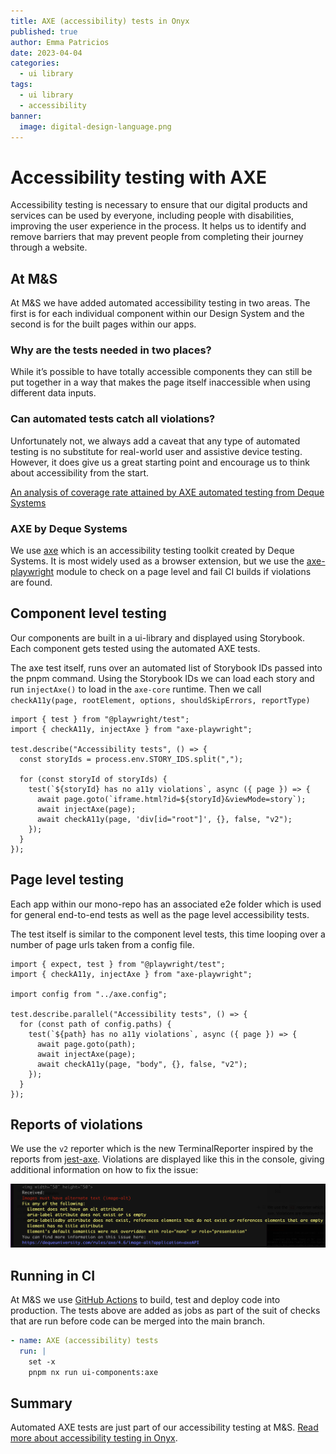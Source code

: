 ```yaml
---
title: AXE (accessibility) tests in Onyx
published: true
author: Emma Patricios
date: 2023-04-04
categories:
  - ui library
tags:
  - ui library
  - accessibility
banner:
  image: digital-design-language.png
---
```


# Accessibility testing with AXE

Accessibility testing is necessary to ensure that our digital products and services can be used by everyone, including people with disabilities, improving the user experience in the process. It helps us to identify and remove barriers that may prevent people from completing their journey through a website.

## At M&S

At M&S we have added automated accessibility testing in two areas. The first is for each individual component within our Design System and the second is for the built pages within our apps.

### Why are the tests needed in two places?

While it’s possible to have totally accessible components they can still be put together in a way that makes the page itself inaccessible when using different data inputs.

### Can automated tests catch all violations?

Unfortunately not, we always add a caveat that any type of automated testing is no substitute for real-world user and assistive device testing. However, it does give us a great starting point and encourage us to think about accessibility from the start.

[An analysis of coverage rate attained by AXE automated testing from Deque Systems](https://www.deque.com/automated-accessibility-testing-coverage/)

### AXE by Deque Systems

We use [axe](https://www.deque.com/axe/) which is an accessibility testing toolkit created by Deque Systems. It is most widely used as a browser extension, but we use the [axe-playwright](https://github.com/abhinaba-ghosh/axe-playwright) module to check on a page level and fail CI builds if violations are found.

## Component level testing

Our components are built in a ui-library and displayed using Storybook. Each component gets tested using the automated AXE tests.

The axe test itself, runs over an automated list of Storybook IDs passed into the pnpm command. Using the Storybook IDs we can load each story and run `injectAxe()` to load in the `axe-core` runtime. Then we call `checkA11y(page, rootElement, options, shouldSkipErrors, reportType)`

```tsx
import { test } from "@playwright/test";
import { checkA11y, injectAxe } from "axe-playwright";

test.describe("Accessibility tests", () => {
  const storyIds = process.env.STORY_IDS.split(",");

  for (const storyId of storyIds) {
    test(`${storyId} has no a11y violations`, async ({ page }) => {
      await page.goto(`iframe.html?id=${storyId}&viewMode=story`);
      await injectAxe(page);
      await checkA11y(page, 'div[id="root"]', {}, false, "v2");
    });
  }
});
```

## Page level testing

Each app within our mono-repo has an associated e2e folder which is used for general end-to-end tests as well as the page level accessibility tests.

The test itself is similar to the component level tests, this time looping over a number of page urls taken from a config file.

```tsx
import { expect, test } from "@playwright/test";
import { checkA11y, injectAxe } from "axe-playwright";

import config from "../axe.config";

test.describe.parallel("Accessibility tests", () => {
  for (const path of config.paths) {
    test(`${path} has no a11y violations`, async ({ page }) => {
      await page.goto(path);
      await injectAxe(page);
      await checkA11y(page, "body", {}, false, "v2");
    });
  }
});
```

## Reports of violations

We use the `v2` reporter which is the new TerminalReporter inspired by the reports from [jest-axe](https://github.com/nickcolley/jest-axe). Violations are displayed like this in the console, giving additional information on how to fix the issue:

![image](/assets/img/2023-04-04-axe-test-violations.png)

## Running in CI

At M&S we use [GitHub Actions](https://github.com/features/actions) to build, test and deploy code into production. The tests above are added as jobs as part of the suit of checks that are run before code can be merged into the main branch.

```yaml
- name: AXE (accessibility) tests
  run: |
    set -x
    pnpm nx run ui-components:axe
```

## Summary

Automated AXE tests are just part of our accessibility testing at M&S. [Read more about accessibility testing in Onyx](https://www.notion.so/Accessibility-in-Onyx-6ef2f940fab94f8583c6dbe024a3d886).
